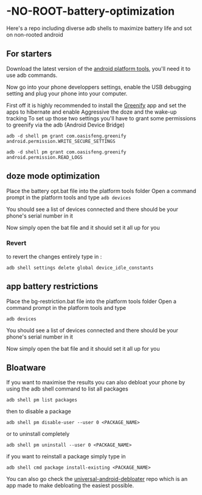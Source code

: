 # -NO-ROOT-battery-optimization
Here's a repo including diverse adb shells to maximize battery life and sot on non-rooted android

## For starters

Download the latest version of the [android platform tools](https://developer.android.com/tools/releases/platform-tools), you'll need it to use adb commands.

Now go into your phone developpers settings, enable the USB debugging setting and plug your phone into your computer.

First off it is highly recommended to install the [Greenify](https://play.google.com/store/apps/details?id=com.oasisfeng.greenify) app  and set the apps to hibernate and enable Aggressive the doze and the wake-up tracking
To set up those two settings you'll have to grant some permissions to greenify via the adb (Android Device Bridge)

``adb -d shell pm grant com.oasisfeng.greenify android.permission.WRITE_SECURE_SETTINGS``

``adb -d shell pm grant com.oasisfeng.greenify android.permission.READ_LOGS``

## doze mode optimization

Place the battery opt.bat file into the platform tools folder
Open a command prompt in the platform tools and type
``adb devices``

You should see a list of devices connected and there should be your phone's serial number in it

Now simply open the bat file and it should set it all up for you

### Revert

to revert the changes entirely type in :

``adb shell settings delete global device_idle_constants``

## app battery restrictions

Place the bg-restriction.bat file into the platform tools folder
Open a command prompt in the platform tools and type

``adb devices``

You should see a list of devices connected and there should be your phone's serial number in it

Now simply open the bat file and it should set it all up for you

## Bloatware

If you want to maximise the results you can also debloat your phone by using the adb shell command to list all packages

``adb shell pm list packages`` 

then to disable a package

``adb shell pm disable-user --user 0 <PACKAGE_NAME>``

or to uninstall completely

``adb shell pm uninstall --user 0 <PACKAGE_NAME>``


if you want to reinstall a package simply type in

``adb shell cmd package install-existing <PACKAGE_NAME>``


You can also go check the [universal-android-debloater](https://github.com/0x192/universal-android-debloater) repo which is an app made to make debloating the easiest possible.
